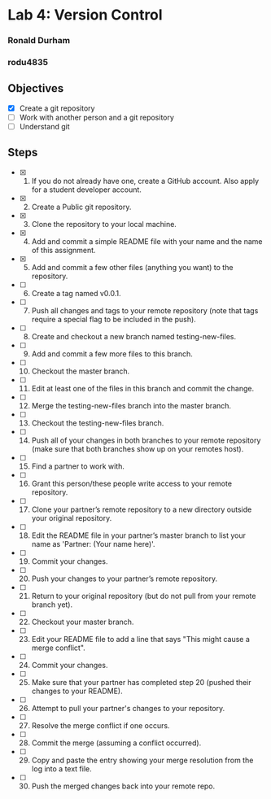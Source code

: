 # Lab 4: Version Control

### Ronald Durham
### rodu4835

## Objectives
 - [x] Create a git repository
 - [ ] Work with another person and a git repository
 - [ ] Understand git

## Steps
 - [x] 1. If you do not already have one, create a GitHub account. Also apply for a student developer account.
 - [x] 2. Create a Public git repository.
 - [x] 3. Clone the repository to your local machine.
 - [x] 4. Add and commit a simple README file with your name and the name of this assignment. 
 - [x] 5. Add and commit a few other files (anything you want) to the repository. 
 - [ ] 6. Create a tag named v0.0.1.
 - [ ] 7. Push all changes and tags to your remote repository (note that tags require a special flag to be included in the push).
 - [ ] 8. Create and checkout a new branch named testing-new-files.
 - [ ] 9. Add and commit a few more files to this branch.
 - [ ] 10. Checkout the master branch.
 - [ ] 11. Edit at least one of the files in this branch and commit the change.
 - [ ] 12. Merge the testing-new-files branch into the master branch.
 - [ ] 13. Checkout the testing-new-files branch.
 - [ ] 14. Push all of your changes in both branches to your remote repository (make sure that both branches show up on your remotes host).
 - [ ] 15. Find a partner to work with.
 - [ ] 16. Grant this person/these people write access to your remote repository.
 - [ ] 17. Clone your partner’s remote repository to a new directory outside your original repository.
 - [ ] 18. Edit the README file in your partner’s master branch to list your name as 'Partner: (Your name here)'.
 - [ ] 19. Commit your changes.
 - [ ] 20. Push your changes to your partner’s remote repository.
 - [ ] 21. Return to your original repository (but do not pull from your remote branch yet).
 - [ ] 22. Checkout your master branch.
 - [ ] 23. Edit your README file to add a line that says "This might cause a merge conflict".
 - [ ] 24. Commit your changes.
 - [ ] 25. Make sure that your partner has completed step 20 (pushed their changes to your README).
 - [ ] 26. Attempt to pull your partner's changes to your repository.
 - [ ] 27. Resolve the merge conflict if one occurs.
 - [ ] 28. Commit the merge (assuming a conflict occurred).
 - [ ] 29. Copy and paste the entry showing your merge resolution from the log into a text file.
 - [ ] 30. Push the merged changes back into your remote repo.
